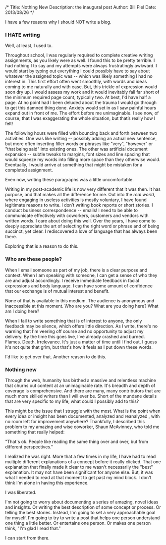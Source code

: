 /*
Title: Nothing New
Description: the inaugural post
Author: Bill Piel
Date: 2013/08/26
*/

I have a few reasons why I should NOT write a blog.

### I HATE writing ###

Well, at least, I used to.

Throughout school, I was regularly required to complete creative writing assignments, as you likely were as well. I found this to be pretty terrible. I had nothing I to say and my attempts were always frustratingly awkward. I would start by typing out everything I could possibly have to say about whatever the assigned topic was -- which was likely something I had no interest in. This first effort often went smoothly, with words and ideas coming to me naturally and with ease. But, this trickle of expression would soon dry up. I would assess my work and it would inevitably fall far short of the minimum required page count, typically two. At best, I'd have half a page. At no point had I been deluded about the trauma I would go through to get this damned thing done. Anxiety would set in as I saw painful hours expand out in front of me. The effort before me unimaginable. I see now, of course, that I was exaggerating the whole situation, but that’s really how I felt!

The following hours were filled with bouncing back and forth between two activities. One was like writing -- possibly adding an actual new sentence, but more often inserting filler words or phrases like "very", "however" or "that being said" into existing ones. The other was artificial document expansion -- subtle tweaks to margins, font sizes and line spacing that would squeeze my words into filling more space than they otherwise would. Eventually, I would arrive at something that might be mistaken for a completed assignment.

Even now, writing these paragraphs was a little uncomfortable.

Writing in my post-academic life is now very different that it was then. It has purpose, and that makes all the difference for me. Out into the *real world*, where engaging in useless activities is mostly voluntary, I have found legitimate reasons to write. I don’t writing book reports or short stories. I conduct business correspondence -- emails! I need to be able to communicate effectively with coworkers, customers and vendors with written words. I care about doing this well. Over the years, I have come to deeply appreciate the art of selecting the right word or phrase and of being succinct, yet clear. I rediscovered a love of language that has always been there.

Exploring that is a reason to do this.

### Who are these people? ###

When I email someone as part of my job, there is a clear purpose and context. When I am speaking with someone, I can get a sense of who they are and adjust accordingly. I receive immediate feedback in facial expressions and body language. I can have some amount of confidence that our exchange is of mutual interest and benefit.

None of that is available in this medium. The audience is anonymous and inaccessible at this moment. Who are you? What are you doing here? What am I doing here?

When I fail to write something that is of interest to anyone, the only feedback may be silence, which offers little direction. As I write, there's no warning that I'm veering off course and no opportunity to adjust my delivery. By the time this goes live, I've already crashed and burned. Flames. Death. Irrelevance. It's just a matter of time until I find out. I guess it's not quite that grim, but that's how it feels as I put down these words.

I'd like to get over that. Another reason to do this.

### Nothing new ###

Through the web, humanity has birthed a massive and relentless machine that churns out content at an unimaginable rate. It's breadth and depth of coverage is comprehensive. And there are many, many contributors that are much more skilled writers than I will ever be. Short of the mundane details that are very specific to my life, what could I possibly add to this?

This might be the issue that I struggle with the most. What is the point when every idea or insight has been documented, analyzed and reanalyzed , with no room left for improvement anywhere? Thankfully, I described this problem to my amazing and wise coworker, Shaun McAvinney, who  told me something that really helped:

"That's ok. People like reading the same thing over and over, but from different perspectives."

I realized he was right. More that a few times in my life, I have had to read multiple different explanations of a concept before it really clicked. That one explanation that finally made it clear to me wasn't necessarily the "best" explanation. It may not have been significant for anyone else. But, it was what I needed to read at that moment to get past my mind block. I don't think I'm alone in having this experience.

I was liberated.

I'm not going to worry about documenting a series of amazing, novel ideas and insights. Or writing the best description of some concept or process. Or telling the best stories. Instead, I'm going to set a very approachable goal for myself. I'm going to try to write a post that helps one person understand one thing a little better. Or entertains one person. Or makes one person think, "I'm glad I read that."

I can start from there.